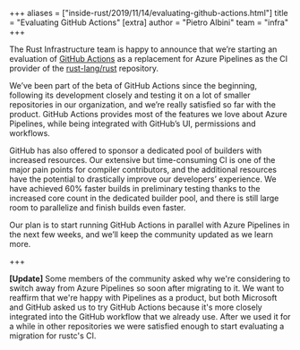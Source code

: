 +++
aliases = ["inside-rust/2019/11/14/evaluating-github-actions.html"]
title = "Evaluating GitHub Actions"
[extra]
author = "Pietro Albini"
team = "infra"
+++

The Rust Infrastructure team is happy to announce that we’re starting an
evaluation of [GitHub Actions](https://github.com/features/actions) as a
replacement for Azure Pipelines as the CI provider of the
[rust-lang/rust](https://github.com/rust-lang/rust) repository.

We’ve been part of the beta of GitHub Actions since the beginning, following
its development closely and testing it on a lot of smaller repositories in our
organization, and we’re really satisfied so far with the product. GitHub
Actions provides most of the features we love about Azure Pipelines, while
being integrated with GitHub’s UI, permissions and workflows.

GitHub has also offered to sponsor a dedicated pool of builders with increased
resources. Our extensive but time-consuming CI is one of the major pain points
for compiler contributors, and the additional resources have the potential to
drastically improve our developers’ experience. We have achieved 60% faster
builds in preliminary testing thanks to the increased core count in the
dedicated builder pool, and there is still large room to parallelize and finish
builds even faster.

Our plan is to start running GitHub Actions in parallel with Azure Pipelines in
the next few weeks, and we’ll keep the community updated as we learn more.

+++

**[Update]** Some members of the community asked why we're considering to
switch away from Azure Pipelines so soon after migrating to it. We want to
reaffirm that we're happy with Pipelines as a product, but both Microsoft and
GitHub asked us to try GitHub Actions because it's more closely integrated into
the GitHub workflow that we already use. After we used it for a while in other
repositories we were satisfied enough to start evaluating a migration for
rustc's CI.
